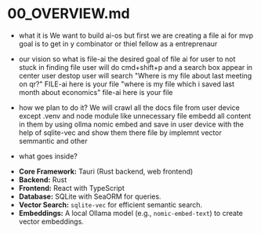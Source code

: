# 00_OVERVIEW.md

* what it is
We want to build ai-os but first we are creating a file ai for mvp goal is to get in y combinator or thiel fellow as a entreprenaur

* our vision
so what is file-ai
the desired goal of file ai for user to not stuck in finding file
user will do cmd+shift+p and a search box appear in center user destop user will search
"Where is my file about last meeting on qr?"
FILE-ai
here is your file
"where is my file which i saved last month about economics"
file-ai
here is your file

* how we plan to do it?
We will crawl all the docs file from user device except .venv and node module like unnecessary file
embedd all content in them by using ollma nomic embed
and save in user device with the help of sqlite-vec
and show them there file by implemnt vector semmantic and other

* what goes inside?
- **Core Framework:** Tauri (Rust backend, web frontend)
- **Backend:** Rust
- **Frontend:** React with TypeScript
- **Database:** SQLite with SeaORM for queries.
- **Vector Search:** `sqlite-vec` for efficient semantic search.
- **Embeddings:** A local Ollama model (e.g., `nomic-embed-text`) to create vector embeddings.
